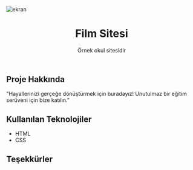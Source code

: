 ![ekran](https://github.com/volkanbasaran1/college/assets/76842256/21dad25e-c020-4cfc-90a0-f40251aa03aa)
<!DOCTYPE html>
<html lang="en">
<head>
    <meta charset="UTF-8">
    <meta name="viewport" content="width=device-width, initial-scale=1.0">
</head>
<body>
    <header>
        <h1>Film Sitesi</h1>
        <p>Örnek okul sitesidir</p>
    </header>
    <div class="container">
        <h2>Proje Hakkında</h2>
        <p>"Hayallerinizi gerçeğe dönüştürmek için buradayız! Unutulmaz bir eğitim serüveni için bize katılın."</p>
        <h2>Kullanılan Teknolojiler</h2>
        <ul>
            <li>HTML</li>
             <li>CSS</li>
        </ul>
        <h2>Teşekkürler</h2>
    </div>
</body>
</html>


